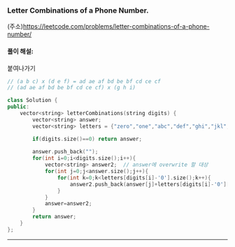### Letter Combinations of a Phone Number.
(주소)https://leetcode.com/problems/letter-combinations-of-a-phone-number/

#### 풀이 해설:

붙여나가기

```c++
// (a b c) x (d e f) = ad ae af bd be bf cd ce cf
// (ad ae af bd be bf cd ce cf) x (g h i)
```

```c++
class Solution {
public:
    vector<string> letterCombinations(string digits) {
        vector<string> answer;
        vector<string> letters = {"zero","one","abc","def","ghi","jkl","mno","pqrs","tuv","wxyz"}; // vector initialize

        if(digits.size()==0) return answer;
        
        answer.push_back("");
        for(int i=0;i<digits.size();i++){
            vector<string> answer2;  // answer에 overwrite 할 대상
            for(int j=0;j<answer.size();j++){
                for(int k=0;k<letters[digits[i]-'0'].size();k++){
                    answer2.push_back(answer[j]+letters[digits[i]-'0'][k]);
                }
            }
            answer=answer2;
        }
        return answer;
    }
};

```

---
